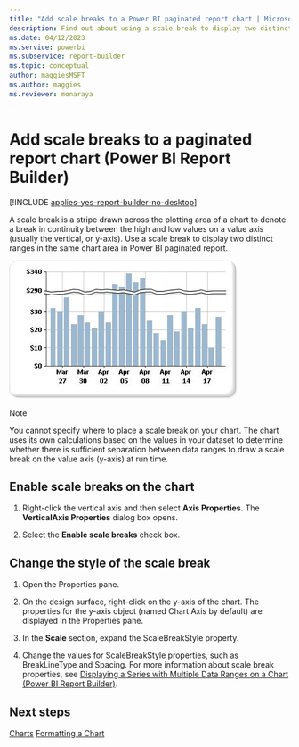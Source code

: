 ```yaml
---
title: "Add scale breaks to a Power BI paginated report chart | Microsoft Docs"
description: Find out about using a scale break to display two distinct ranges in the same paginated report chart area in Power BI Report Builder.
ms.date: 04/12/2023
ms.service: powerbi
ms.subservice: report-builder
ms.topic: conceptual
author: maggiesMSFT
ms.author: maggies
ms.reviewer: monaraya
---
```

# Add scale breaks to a paginated report chart (Power BI Report Builder)

[!INCLUDE [applies-yes-report-builder-no-desktop](../../../includes/applies-yes-report-builder-no-desktop.md)]

  A scale break is a stripe drawn across the plotting area of a chart to denote a break in continuity between the high and low values on a value axis (usually the vertical, or y-axis). Use a scale break to display two distinct ranges in the same chart area in Power BI paginated report.  
  
 ![Screenshot of a chart with scale break.](media/paginated-reports-visualizations/multiple-data-ranges-chart-scale-break.gif "Chart with scale break.")  
  
> [!NOTE]  
>  You cannot specify where to place a scale break on your chart. The chart uses its own calculations based on the values in your dataset to determine whether there is sufficient separation between data ranges to draw a scale break on the value axis (y-axis) at run time.  
  

## Enable scale breaks on the chart  
  
1. Right-click the vertical axis and then select **Axis Properties**. The **VerticalAxis Properties** dialog box opens.  
  
1. Select the **Enable scale breaks** check box.  
  
## Change the style of the scale break  
  
1. Open the Properties pane.  
  
1. On the design surface, right-click on the y-axis of the chart. The properties for the y-axis object (named Chart Axis by default) are displayed in the Properties pane.  
  
1. In the **Scale** section, expand the ScaleBreakStyle property.  
  
1. Change the values for ScaleBreakStyle properties, such as BreakLineType and Spacing. For more information about scale break properties, see [Displaying a Series with Multiple Data Ranges on a Chart &#40;Power BI Report Builder&#41;](/sql/reporting-services/report-design/displaying-a-series-with-multiple-data-ranges-on-a-chart).  

## Next steps

[Charts](charts-report-builder.md)
[Formatting a Chart](formatting-chart-report-builder.md)
